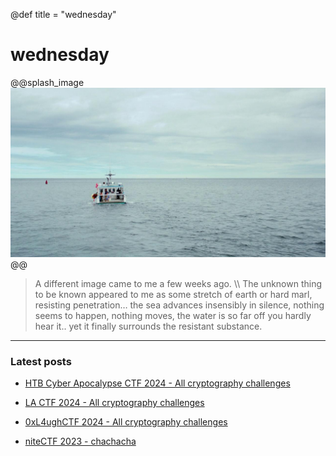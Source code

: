 @def title = "wednesday"

# wednesday

@@splash_image
![Manchester by the Sea](./assets/Manchester_By_The_Sea_018.jpg)
@@

> A different image came to me a few weeks ago. \\\\
> The unknown thing to be known appeared to me as some stretch of earth or hard marl, resisting penetration… the sea advances insensibly in silence, nothing seems to happen, nothing moves, the water is so far off you hardly hear it.. yet it finally surrounds the resistant substance.

---

### Latest posts
- [HTB Cyber Apocalypse CTF 2024 - All cryptography challenges](/ctf/htbroyale24)

- [LA CTF 2024 - All cryptography challenges](/ctf/lactf24)

- [0xL4ughCTF 2024 - All cryptography challenges](/ctf/0xL4ughCTF2024)

- [niteCTF 2023 - chachacha](/ctf/niteCTF2023)
